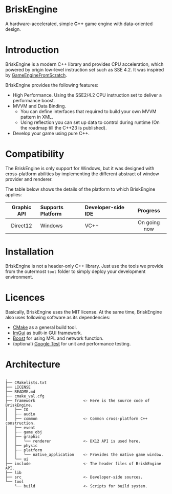 # BriskEngine
A hardware-accelerated, simple **C++** game engine with data-oriented design.

# Introduction
BriskEngine is a modern C++ library and provides CPU acceleration, which powered by origin low-level instruction set such as SSE 4.2. It was inspired by [GameEngineFromScratch](https://github.com/netwarm007/GameEngineFromScratch).

BriskEngine provides the following features:
- High Performance. Using the SSE2/4.2 CPU instruction set to deliver a performance boost.
- MVVM and Data Binding.
  + You can define interfaces that required to build your own MVVM pattern in XML.
  + Using reflection you can set up data to control during runtime (On the roadmap till the C++23 is published).
- Develop your game using pure C++.

# Compatibility
The BriskEngine is only support for Windows, but it was designed with cross-platform abilities by implementing the different abstract of window provider and renderer.

The table below shows the details of the platform to which BriskEngine applies:

| Graphic API | Supports Platform                 | Developer-side IDE        |      Progress      |
|:-----------:|:----------------------------------|:--------------------------|:------------------:|
|  Direct12   | Windows                           | VC++                      | On going now       |

# Installation
BriskEngine is not a header-only C++ library. Just use the tools we provide from the outermost `tool` folder to simply deploy your development environment.

# Licences
Basically, BriskEngine uses the MIT license. At the same time, BriskEngine also uses following software as its dependencies:
- [CMake](https://cmake.org) as a general build tool.
- [ImGui](https://github.com/ocornut/imgui) as built-in GUI framework.
- [Boost](https://www.boost.org/) for using MPL and network function.
- (optional) [Google Test](https://github.com/google/googletest) for unit and performance testing.

# Architecture
```
.	
├── CMakelists.txt
├── LICENSE
├── README.md
├── cmake_val.cfg
├── framework                     <- Here is the source code of BriskEngine.
│   ├── IO
│   ├── audio
│   ├── common                    <- Common cross-platform C++ construction.
│   ├── event
│   ├── game_obj
│   ├── graphic
│   │   └── renderer              <- DX12 API is used here.
│   ├── physic
│   ├── platform
│   │   └── native_application    <- Provides the native game window.
│   └── ui
├── include                       <- The header files of BriskEngine API.
├── lib
├── src                           <- Developer-side sources.
└── tool
    └── build                     <- Scripts for build system.
```